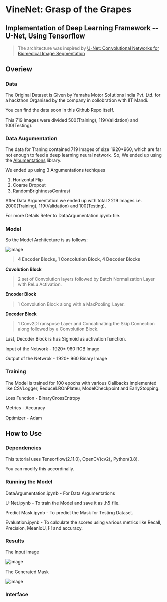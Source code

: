 # VineNet: Grasp of the Grapes

## Implementation of Deep Learning Framework -- U-Net, Using Tensorflow

> The architecture was inspired by [U-Net: Convolutional Networks for Biomedical Image Segmentation](https://arxiv.org/abs/1505.04597)



## Overiew
### Data

The Original Dataset is Given by Yamaha Motor Solutions India Pvt. Ltd. for a hackthon Organised by the company in collobration with IIT Mandi.

You can find the data soon in this Github Repo itself.

This 719 Images were divided 500(Training), 119(Validation) and 100(Testing).


### Data Augumentation

The data for Traning contained 719 Images of size 1920*960, which are far not enough to feed a deep learning neural network. So, We ended up using the [Albumentations](https://pypi.org/project/albumentations/) library.

We ended up using 3 Argumentations techiques
1. Horizontal Flip
2. Coarse Dropout
3. RandomBrightnessContrast

After Data Argumentation we ended up with total 2219 Images i.e. 2000(Training), 119(Validation) and 100(Testing).

For more Details Refer to DataArgumentation.ipynb file.

### Model 

So the Model Architecture is as follows:

![image](https://github.com/Manty2503/VineNet/assets/119813195/e15171d1-38ca-476b-b386-408b61cd2824)

> **4 Encoder Blocks, 1 Concolution Block, 4 Decoder Blocks**

**Covolution Block** 
> 2 set of Convolution layers followed by Batch Normalization Layer with ReLu Activation.

**Encoder Block** 
> 1 Convolution Block along with a MaxPooling Layer.

**Decoder Block** 
> 1 Conv2DTranspose Layer and Concatinating the Skip Connection along followed by a Convolution Block.

Last, Decoder Block is has Sigmoid as activation function.

Input of the Network - 1920* 960 RGB Image

Output of the Netwrok - 1920* 960 Binary Image


### Training

The Model is trained for 100 epochs with various Callbacks implemented like CSVLogger, ReduceLROnPlateu, ModelCheckpoint and EarlyStopping.


Loss Function - BinaryCrossEntropy

Metrics - Accuracy

Optimizer - Adam


## How to Use

### Dependencies
This tutorial uses Tensorflow(2.11.0), OpenCV(cv2), Python(3.8).

You can modify this accordinally.

### Running the Model

DataArgumentation.ipynb - For Data Argumentations

U-Net.ipynb - To train the Model and save it as .h5 file.

Predict Mask.ipynb - To predict the Mask for Testing Dataset.

Evaluation.ipynb - To calculate the scores using various metrics like Recall, Precision, MeanIoU, F! and accuracy.

### Results

The Input Image

![image](https://github.com/Manty2503/VineNet/assets/119813195/f0dd1bc2-58e0-4e0c-84b2-bd4555507675)


The Generated Mask

![image](https://github.com/Manty2503/VineNet/assets/119813195/49556087-0350-4b58-940b-57ab949b80ba)


### Interface 



